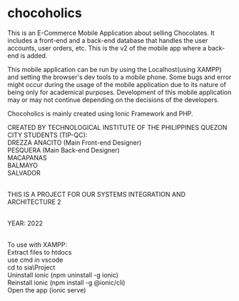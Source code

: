 # chocoholics
This is an E-Commerce Mobile Application about selling Chocolates. It includes a front-end and a back-end database that handles the 
user accounts, user orders, etc. This is the v2 of the mobile app where a back-end is added. 

This mobile application can be run by using the Localhost(using XAMPP) and setting the browser's dev tools to a mobile phone. Some bugs and error might occur during the usage of the mobile application due to its nature of being only for academical purposes. Development of this mobile application may or may not continue depending on the decisions of the developers.

Chocoholics is mainly created using Ionic Framework and PHP.

CREATED BY TECHNOLOGICAL INSTITUTE OF THE PHILIPPINES QUEZON CITY STUDENTS (TIP-QC):<br>
DREZZA ANACITO (Main Front-end Designer)<br>
PESQUERA (Main Back-end Designer)<br>
MACAPANAS<br>
BALMAYO<br>
SALVADOR<br><br>

THIS IS A PROJECT FOR OUR SYSTEMS INTEGRATION AND ARCHITECTURE 2<br><br>

YEAR: 2022<br><br>

To use with XAMPP:<br>
Extract files to htdocs<br>
use cmd in vscode<br>
cd to sia\Project<br>
Uninstall ionic (npm uninstall -g ionic)<br>
Reinstall ionic (npm install -g @ionic/cli)<br>
Open the app (ionic serve)<br>

